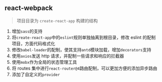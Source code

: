 ## react-webpack

> 项目目录为 `create-react-app` 构建的结构

1.  增加`sass`的支持
2.  将`create-react-app`中的`eslint`规则单独抽离到根目录，修改 eslint 的配制项目，方面代码格式化
3.  修改`babel-loader`的配制，使其支持`antd`模块加载，增加`decorators`支持
4.  使用`axios`发送 http 请求，并配制一些请求和响应的拦截器
5.  使用`mobx`作为全局的状态管理工具
6.  将 routes 集中进行`react-router@4`路由配制，可以更加方便的添加异步路由
7.  添加了自定义的`provider`
    <!-- "homepage": "" -->
